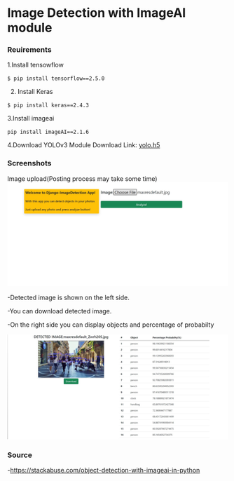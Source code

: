 # Image Detection with ImageAI module

### Reuirements

1.Install tensowflow
```
$ pip install tensorflow==2.5.0
```
2. Install Keras

```
$ pip install keras==2.4.3
```
3.Install imageai
```
pip install imageAI==2.1.6
```
4.Download YOLOv3 Module
Download Link: [yolo.h5](https://www.google.com/url?sa=t&rct=j&q=&esrc=s&source=web&cd=&ved=2ahUKEwjUjLPg4J3xAhWVhP0HHS2IBNMQFjAAegQIAhAD&url=https%3A%2F%2Fgithub.com%2FOlafenwaMoses%2FImageAI%2Freleases%2Fdownload%2F1.0%2Fyolo.h5&usg=AOvVaw0J6cPR1x27wCKXmrin_Hwn)


### Screenshots 
Image upload(Posting process may take some time)
![Image Index](https://github.com/uberfresh/django-imagedetection/blob/main/screenshots/index.jpg)

-Detected image is shown on the left side. 

-You can download detected image.

-On the right side you can display objects and percentage of probabilty

![Image Show](https://github.com/uberfresh/django-imagedetection/blob/main/screenshots/imshow.jpg)


### Source
-https://stackabuse.com/object-detection-with-imageai-in-python
